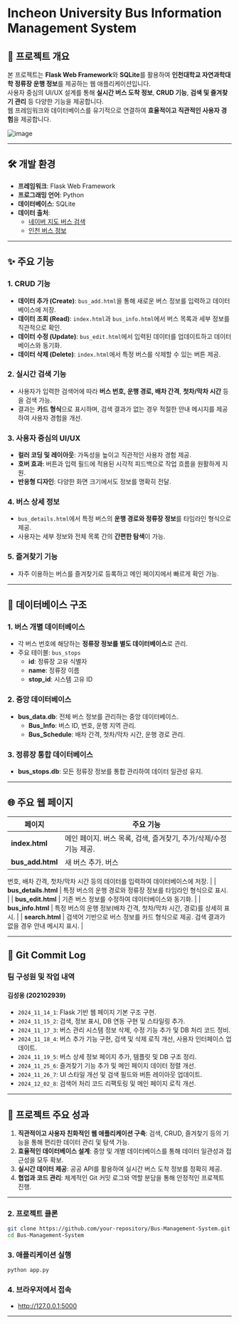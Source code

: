 
# **Incheon University Bus Information Management System**
## **📌 프로젝트 개요**
본 프로젝트는 **Flask Web Framework**와 **SQLite**를 활용하여 **인천대학교 자연과학대학 정류장 운행 정보**를 제공하는 웹 애플리케이션입니다.  
사용자 중심의 UI/UX 설계를 통해 **실시간 버스 도착 정보**, **CRUD 기능**, **검색 및 즐겨찾기 관리** 등 다양한 기능을 제공합니다.  
웹 프레임워크와 데이터베이스를 유기적으로 연결하여 **효율적이고 직관적인 사용자 경험**을 제공합니다.

![image](https://github.com/user-attachments/assets/819ac5df-328f-464e-8cb7-dc06cb055a87)

---

## **🛠️ 개발 환경**
- **프레임워크**: Flask Web Framework  
- **프로그래밍 언어**: Python  
- **데이터베이스**: SQLite  
- **데이터 출처**:  
  - [네이버 지도 버스 검색](https://map.naver.com/p/bus/bus-route/-/bus-station/152834?c=11.00,0,0,0,dh)  
  - [인천 버스 정보](https://bus.incheon.go.kr/bis/main.view)

---

## **✨ 주요 기능**

### **1. CRUD 기능**
- **데이터 추가 (Create)**: `bus_add.html`을 통해 새로운 버스 정보를 입력하고 데이터베이스에 저장.  
- **데이터 조회 (Read)**: `index.html`과 `bus_info.html`에서 버스 목록과 세부 정보를 직관적으로 확인.  
- **데이터 수정 (Update)**: `bus_edit.html`에서 입력된 데이터를 업데이트하고 데이터베이스와 동기화.  
- **데이터 삭제 (Delete)**: `index.html`에서 특정 버스를 삭제할 수 있는 버튼 제공.

### **2. 실시간 검색 기능**
- 사용자가 입력한 검색어에 따라 **버스 번호, 운행 경로, 배차 간격**, **첫차/막차 시간** 등을 검색 가능.  
- 결과는 **카드 형식**으로 표시하며, 검색 결과가 없는 경우 적절한 안내 메시지를 제공하여 사용자 경험을 개선.

### **3. 사용자 중심의 UI/UX**
- **컬러 코딩 및 레이아웃**: 가독성을 높이고 직관적인 사용자 경험 제공.  
- **호버 효과**: 버튼과 입력 필드에 적용된 시각적 피드백으로 작업 흐름을 원활하게 지원.  
- **반응형 디자인**: 다양한 화면 크기에서도 정보를 명확히 전달.

### **4. 버스 상세 정보**
- `bus_details.html`에서 특정 버스의 **운행 경로와 정류장 정보**를 타임라인 형식으로 제공.  
- 사용자는 세부 정보와 전체 목록 간의 **간편한 탐색**이 가능.

### **5. 즐겨찾기 기능**
- 자주 이용하는 버스를 즐겨찾기로 등록하고 메인 페이지에서 빠르게 확인 가능.

---

## **📂 데이터베이스 구조**

### **1. 버스 개별 데이터베이스**
- 각 버스 번호에 해당하는 **정류장 정보를 별도 데이터베이스**로 관리.
- 주요 테이블: `bus_stops`  
  - **id**: 정류장 고유 식별자  
  - **name**: 정류장 이름  
  - **stop_id**: 시스템 고유 ID  

### **2. 중앙 데이터베이스**
- **bus_data.db**: 전체 버스 정보를 관리하는 중앙 데이터베이스.  
  - **Bus_Info**: 버스 ID, 번호, 운행 지역 관리.  
  - **Bus_Schedule**: 배차 간격, 첫차/막차 시간, 운행 경로 관리.  

### **3. 정류장 통합 데이터베이스**
- **bus_stops.db**: 모든 정류장 정보를 통합 관리하여 데이터 일관성 유지.  

---

## **🌐 주요 웹 페이지**

| 페이지                | 주요 기능                                                                 |
|-----------------------|--------------------------------------------------------------------------|
| **index.html**        | 메인 페이지. 버스 목록, 검색, 즐겨찾기, 추가/삭제/수정 기능 제공.        |
| **bus_add.html**      | 새 버스 추가. 버스

번호, 배차 간격, 첫차/막차 시간 등의 데이터를 입력하여 데이터베이스에 저장.       |
| **bus_details.html**  | 특정 버스의 운행 경로와 정류장 정보를 타임라인 형식으로 표시.             |
| **bus_edit.html**     | 기존 버스 정보를 수정하여 데이터베이스와 동기화.                          |
| **bus_info.html**     | 특정 버스의 운행 정보(배차 간격, 첫차/막차 시간, 경로)를 상세히 표시.     |
| **search.html**       | 검색어 기반으로 버스 정보를 카드 형식으로 제공. 검색 결과가 없을 경우 안내 메시지 표시. |

---

## **🚀 Git Commit Log**
### **팀 구성원 및 작업 내역**
#### **김성웅 (202102939)**
- `2024_11_14_1`: Flask 기반 웹 페이지 기본 구조 구현.
- `2024_11_15_2`: 검색, 정보 표시, DB 연동 구현 및 스타일링 추가.
- `2024_11_17_3`: 버스 관리 시스템 정보 삭제, 수정 기능 추가 및 DB 처리 코드 정비.
- `2024_11_18_4`: 버스 추가 기능 구현, 검색 및 삭제 로직 개선, 사용자 인터페이스 업데이트.
- `2024_11_19_5`: 버스 상세 정보 페이지 추가, 템플릿 및 DB 구조 정리.
- `2024_11_25_6`: 즐겨찾기 기능 추가 및 메인 페이지 데이터 정렬 개선.
- `2024_11_26_7`: UI 스타일 개선 및 검색 필드와 버튼 레이아웃 업데이트.
- `2024_12_02_8`: 검색어 처리 코드 리팩토링 및 메인 페이지 로직 개선.

---

## **🎯 프로젝트 주요 성과**
1. **직관적이고 사용자 친화적인 웹 애플리케이션 구축**: 검색, CRUD, 즐겨찾기 등의 기능을 통해 편리한 데이터 관리 및 탐색 가능.  
2. **효율적인 데이터베이스 설계**: 중앙 및 개별 데이터베이스를 통해 데이터 일관성과 접근성을 모두 확보.  
3. **실시간 데이터 제공**: 공공 API를 활용하여 실시간 버스 도착 정보를 정확히 제공.  
4. **협업과 코드 관리**: 체계적인 Git 커밋 로그와 역할 분담을 통해 안정적인 프로젝트 진행.  

---

### **2. 프로젝트 클론**
```bash
git clone https://github.com/your-repository/Bus-Management-System.git
cd Bus-Management-System
```

### **3. 애플리케이션 실행**
```bash
python app.py
```

### **4. 브라우저에서 접속**
- http://127.0.0.1:5000

---
